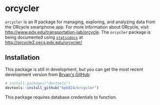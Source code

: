 # orcycler

`orcycler` is an R package for managing, exploring, and analyzing data from the ORcycle smartphone app. For more information about ORcycle, visit <http://www.pdx.edu/transportation-lab/orcycle>. The `orcycler` package is being documented using [`staticdocs`](http://staticdocs.had.co.nz/dev/) at <http://orcycle2.cecs.pdx.edu/orcycler/>

## Installation

This package is still in development, but you can get the most recent development version from [Bryan's GitHub](https://github.com/bpb824/orcycler):

```R
# install.packages("devtools")
devtools::install_github("bpb824/orcycler")
```

This package requires database credentials to function. 
